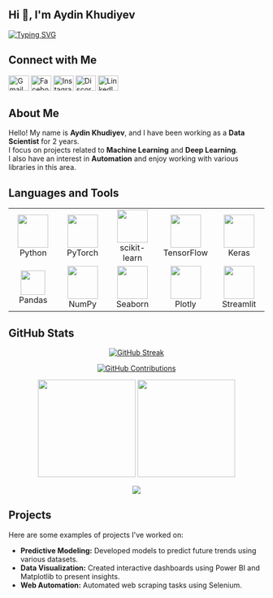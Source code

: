 ## Hi 👋, I'm Aydin Khudiyev  
[![Typing SVG](https://readme-typing-svg.demolab.com?font=Sixtyfour&size=20&pause=1000&color=AAD102&center=true&vCenter=true&random=false&width=500&height=50&lines=+Data+Science+Generalist)](https://git.io/typing-svg)

## Connect with Me
<p align="left">
  <a href="mailto:aydinxudiyev75@gmail.com"><img src="https://upload.wikimedia.org/wikipedia/commons/8/8c/Gmail_Icon_%282013-2020%29.svg" alt="Gmail" height="30" width="40" /></a>
  <a href="https://www.facebook.com/AydınXudiyev/"><img src="https://raw.githubusercontent.com/rahuldkjain/github-profile-readme-generator/master/src/images/icons/Social/facebook.svg" alt="Facebook" height="30" width="40" /></a>
  <a href="https://instagram.com/aydinxs"><img src="https://raw.githubusercontent.com/rahuldkjain/github-profile-readme-generator/master/src/images/icons/Social/instagram.svg" alt="Instagram" height="30" width="40" /></a>
  <a href="https://discord.com/users/9261"><img src="https://raw.githubusercontent.com/rahuldkjain/github-profile-readme-generator/master/src/images/icons/Social/discord.svg" alt="Discord" height="30" width="40" /></a>
  <a href="https://www.linkedin.com/in/Aydin-Xudiyev/"><img src="https://raw.githubusercontent.com/rahuldkjain/github-profile-readme-generator/master/src/images/icons/Social/linked-in-alt.svg" alt="LinkedIn" height="30" width="40" /></a>
</p>

## About Me  
Hello! My name is **Aydin Khudiyev**, and I have been working as a **Data Scientist** for 2 years.  
I focus on projects related to **Machine Learning** and **Deep Learning**.  
I also have an interest in **Automation** and enjoy working with various libraries in this area.  

## Languages and Tools  
<table>
  <tr>
    <td align="center" width="100"><img src="https://techstack-generator.vercel.app/python-icon.svg" width="60" height="65"/><br>Python</td>
    <td align="center" width="100"><img src="https://skillicons.dev/icons?i=pytorch" width="60" height="65"/><br>PyTorch</td>
    <td align="center" width="100"><img src="https://upload.wikimedia.org/wikipedia/commons/0/05/Scikit_learn_logo_small.svg" width="60" height="65"/><br>scikit-learn</td>
    <td align="center" width="100"><img src="https://skillicons.dev/icons?i=tensorflow" width="60" height="65"/><br>TensorFlow</td>
    <td align="center" width="100"><img src="https://upload.wikimedia.org/wikipedia/commons/a/ae/Keras_logo.svg" width="60" height="65"/><br>Keras</td>
  </tr>
  <tr>
    <td align="center" width="100"><img src="https://icon.icepanel.io/Technology/png-shadow-512/Pandas.png" width="48" height="48"/><br>Pandas</td>
    <td align="center" width="100"><img src="https://icon.icepanel.io/Technology/svg/NumPy.svg" width="60" height="65"/><br>NumPy</td>
    <td align="center" width="100"><img src="https://seaborn.pydata.org/_static/logo-wide-lightbg.svg" width="60" height="65"/><br>Seaborn</td>
    <td align="center" width="100"><img src="https://avatars.githubusercontent.com/u/5997976?s=200&v=4" width="60" height="65"/><br>Plotly</td>
    <td align="center" width="100"><img src="https://streamlit.io/images/brand/streamlit-logo-primary-colormark-darktext.png" width="60" height="65"/><br>Streamlit</td>
  </tr>
</table>

## GitHub Stats  
<p align="center">
  <a href="https://github.com/AydinXudiyev">
    <img src="https://github-readme-streak-stats.herokuapp.com/?user=AydinXudiyev&theme=merko" alt="GitHub Streak"/>
  </a>
</p>

<p align="center">
  <a href="https://github.com/AydinXudiyev">
    <img src="https://github-profile-summary-cards.vercel.app/api/cards/profile-details?username=AydinXudiyev&theme=merko" alt="GitHub Contributions"/>
  </a>
</p>

<p align="center">
  <a href="https://github.com/AydinXudiyev"><img src="https://denvercoder1-github-readme-stats.vercel.app/api?username=AydinXudiyev&show_icons=true&count_private=true&theme=merko" height="192px"/></a>
  <a href="https://github.com/AydinXudiyev"><img src="https://denvercoder1-github-readme-stats.vercel.app/api/top-langs/?username=AydinXudiyev&langs_count=8&layout=compact&theme=merko" height="192px"/></a>
</p>

<p align="center">
  <a href="https://github.com/AydinXudiyev">
    <img src="https://github-readme-activity-graph.vercel.app/graph?username=AydinXudiyev&bg_color=0D1117&color=abd200&line=abd200&point=7F3FBF&area_color=FFFFFF&title_color=abd200&area=true">
  </a>
</p>

## Projects  
Here are some examples of projects I've worked on:  
- **Predictive Modeling:** Developed models to predict future trends using various datasets.  
- **Data Visualization:** Created interactive dashboards using Power BI and Matplotlib to present insights.  
- **Web Automation:** Automated web scraping tasks using Selenium.  
